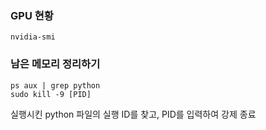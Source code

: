 ### GPU 현황
```
nvidia-smi
```

### 남은 메모리 정리하기
```
ps aux | grep python
sudo kill -9 [PID]
```
실행시킨 python 파일의 실행 ID를 찾고, PID를 입력하여 강제 종료
